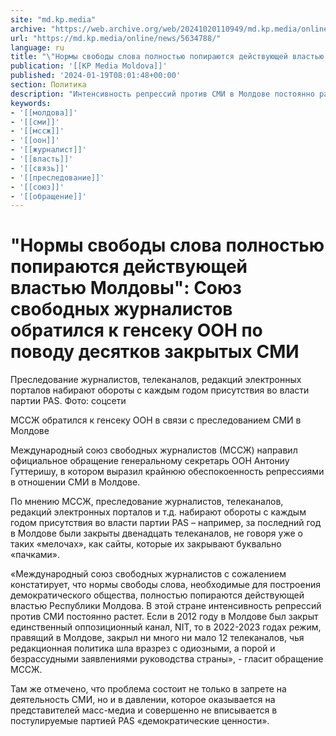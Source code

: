 ```yaml
---
site: "md.kp.media"
archive: "https://web.archive.org/web/20241020110949/md.kp.media/online/news/5634788/"
url: "https://md.kp.media/online/news/5634788/"
language: ru
title: "\"Нормы свободы слова полностью попираются действующей властью Молдовы\": Союз свободных журналистов обратился к генсеку ООН по поводу десятков закрытых СМИ"
publication: '[[KP Media Moldova]]'
published: '2024-01-19T08:01:48+00:00'
section: Политика
description: "Интенсивность репрессий против СМИ в Молдове постоянно растет, телеканалы и сайты закрывают пачками"
keywords:
- '[[молдова]]'
- '[[сми]]'
- '[[мссж]]'
- '[[оон]]'
- '[[журналист]]'
- '[[власть]]'
- '[[связь]]'
- '[[преследование]]'
- '[[союз]]'
- '[[обращение]]'
---
```


# "Нормы свободы слова полностью попираются действующей властью Молдовы": Союз свободных журналистов обратился к генсеку ООН по поводу десятков закрытых СМИ

Преследование журналистов, телеканалов, редакций электронных порталов набирают обороты с каждым годом присутствия во власти партии PAS. Фото: соцсети

МССЖ обратился к генсеку ООН в связи с преследованием СМИ в Молдове

Международный союз свободных журналистов (МССЖ) направил официальное обращение генеральному секретарь ООН Антониу Гуттеришу, в котором выразил крайнюю обеспокоенность репрессиями в отношении СМИ в Молдове.

По мнению МССЖ, преследование журналистов, телеканалов, редакций электронных порталов и т.д. набирают обороты с каждым годом присутствия во власти партии PAS – например, за последний год в Молдове были закрыты двенадцать телеканалов, не говоря уже о таких «мелочах», как сайты, которые их закрывают буквально «пачками».

«Международный союз свободных журналистов с сожалением констатирует, что нормы свободы слова, необходимые для построения демократического общества, полностью попираются действующей властью Республики Молдова. В этой стране интенсивность репрессий против СМИ постоянно растет. Если в 2012 году в Молдове был закрыт единственный оппозиционный канал, NIT, то в 2022-2023 годах режим, правящий в Молдове, закрыл ни много ни мало 12 телеканалов, чья редакционная политика шла вразрез с одиозными, а порой и безрассудными заявлениями руководства страны», - гласит обращение МССЖ.

Там же отмечено, что проблема состоит не только в запрете на деятельность СМИ, но и в давлении, которое оказывается на представителей масс-медиа и совершенно не вписывается в постулируемые партией PAS «демократические ценности».